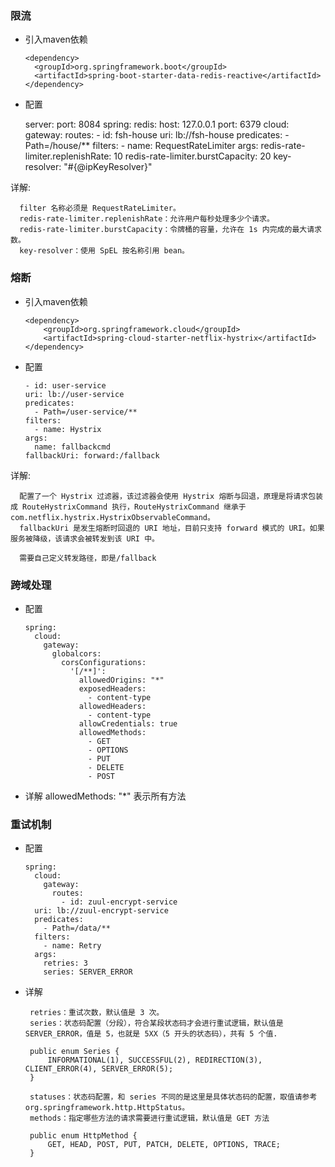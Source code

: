 ### 限流
  * 引入maven依赖
      
        <dependency>
          <groupId>org.springframework.boot</groupId>
          <artifactId>spring-boot-starter-data-redis-reactive</artifactId>
        </dependency>
  
   * 配置
   
       
       server:
         port: 8084
       spring:
         redis:
           host: 127.0.0.1
           port: 6379
         cloud:
           gateway:
         routes:
           - id: fsh-house
         uri: lb://fsh-house
         predicates:
           - Path=/house/**
         filters:
           - name: RequestRateLimiter
         args:
           redis-rate-limiter.replenishRate: 10
           redis-rate-limiter.burstCapacity: 20
           key-resolver: "#{@ipKeyResolver}"
           
  详解:
  
      filter 名称必须是 RequestRateLimiter。
      redis-rate-limiter.replenishRate：允许用户每秒处理多少个请求。
      redis-rate-limiter.burstCapacity：令牌桶的容量，允许在 1s 内完成的最大请求数。
      key-resolver：使用 SpEL 按名称引用 bean。
      
### 熔断
  *  引入maven依赖
  
         <dependency>
             <groupId>org.springframework.cloud</groupId>
             <artifactId>spring-cloud-starter-netflix-hystrix</artifactId>
         </dependency>
     
  *  配置
  
         - id: user-service
         uri: lb://user-service
         predicates:
           - Path=/user-service/**
         filters:
           - name: Hystrix
         args:
           name: fallbackcmd
         fallbackUri: forward:/fallback
     
  详解:
  
      配置了一个 Hystrix 过滤器，该过滤器会使用 Hystrix 熔断与回退，原理是将请求包装成 RouteHystrixCommand 执行，RouteHystrixCommand 继承于 com.netflix.hystrix.HystrixObservableCommand。
      fallbackUri 是发生熔断时回退的 URI 地址，目前只支持 forward 模式的 URI。如果服务被降级，该请求会被转发到该 URI 中。
      
      需要自己定义转发路径，即是/fallback
      
  
### 跨域处理
  * 配置
  
        spring:
          cloud:
            gateway:
              globalcors:
                corsConfigurations:
                  '[/**]':
                    allowedOrigins: "*"
                    exposedHeaders:
                      - content-type
                    allowedHeaders:
                      - content-type
                    allowCredentials: true
                    allowedMethods:
                      - GET
                      - OPTIONS
                      - PUT
                      - DELETE
                      - POST
                  
  * 详解 
      allowedMethods: "*"  表示所有方法
### 重试机制
  * 配置
    
        spring:
          cloud:
            gateway:
              routes:
                - id: zuul-encrypt-service
          uri: lb://zuul-encrypt-service
          predicates:
            - Path=/data/**
          filters:
            - name: Retry
          args:
            retries: 3
            series: SERVER_ERROR
            
  * 详解
   
         retries：重试次数，默认值是 3 次。
         series：状态码配置（分段），符合某段状态码才会进行重试逻辑，默认值是 SERVER_ERROR，值是 5，也就是 5XX（5 开头的状态码），共有 5 个值.
         
         public enum Series {
             INFORMATIONAL(1), SUCCESSFUL(2), REDIRECTION(3), CLIENT_ERROR(4), SERVER_ERROR(5);
         }
         
         statuses：状态码配置，和 series 不同的是这里是具体状态码的配置，取值请参考 org.springframework.http.HttpStatus。
         methods：指定哪些方法的请求需要进行重试逻辑，默认值是 GET 方法
         
         public enum HttpMethod {
             GET, HEAD, POST, PUT, PATCH, DELETE, OPTIONS, TRACE;
         }